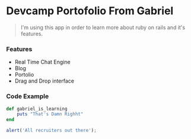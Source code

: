 # Devcamp Portofolio From Gabriel

> I'm using this app in order to learn more about ruby on rails and it's features.

### Features

- Real Time Chat Engine
- Blog 
- Portolio
- Drag and Drop interface 

### Code Example


```ruby
def gabriel_is_learning
    puts "That's Damn Righht"
end
```


```javascript
alert('All recruiters out there');
```
